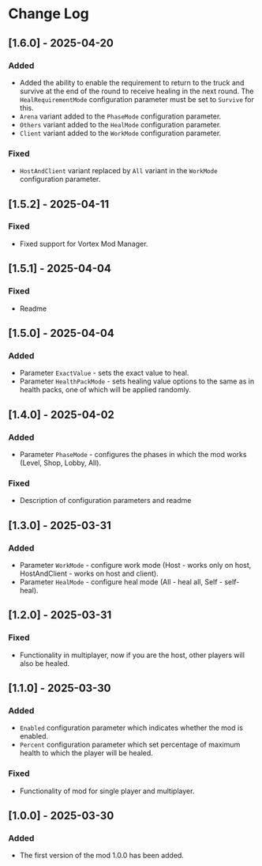 # Change Log

## [1.6.0] - 2025-04-20

### Added

- Added the ability to enable the requirement to return to the truck and survive at the end of the round to receive
  healing in the next round.
  The `HealRequirementMode` configuration parameter must be set to `Survive` for this.
- `Arena` variant added to the `PhaseMode` configuration parameter.
- `Others` variant added to the `HealMode` configuration parameter.
- `Client` variant added to the `WorkMode` configuration parameter.

### Fixed

- `HostAndClient` variant replaced by `All` variant in the `WorkMode` configuration parameter.

## [1.5.2] - 2025-04-11

### Fixed

- Fixed support for Vortex Mod Manager.

## [1.5.1] - 2025-04-04

### Fixed

- Readme

## [1.5.0] - 2025-04-04

### Added

- Parameter `ExactValue` - sets the exact value to heal.
- Parameter `HealthPackMode` - sets healing value options to the same as in health packs, one of which will be applied
  randomly.

## [1.4.0] - 2025-04-02

### Added

- Parameter `PhaseMode` - configures the phases in which the mod works (Level, Shop, Lobby, All).

### Fixed

- Description of configuration parameters and readme

## [1.3.0] - 2025-03-31

### Added

- Parameter `WorkMode` - configure work mode (Host - works only on host, HostAndClient - works on host and client).
- Parameter `HealMode` - configure heal mode (All - heal all, Self - self-heal).

## [1.2.0] - 2025-03-31

### Fixed

- Functionality in multiplayer, now if you are the host, other players will also be healed.

## [1.1.0] - 2025-03-30

### Added

- `Enabled` configuration parameter which indicates whether the mod is enabled.
- `Percent` configuration parameter which set percentage of maximum health to which the player will be healed.

### Fixed

- Functionality of mod for single player and multiplayer.

## [1.0.0] - 2025-03-30

### Added

- The first version of the mod 1.0.0 has been added.
